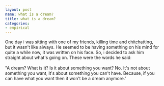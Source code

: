 ```yaml
---
layout: post
name: what is a dream?
title: what is a dream?
categories: 
- empirical
---
```


One day i was sitting with one of my friends, killing time and chitchatting, but it wasn't like always. He seemed to be having something on his mind for quite a while now, it was written on his face. So, i decided to ask him straight about what's going on. These were the words he said:<br/><br/>
"A dream? What is it? Is it about something you want? No. It's not about something you want, it's about something you can't have. Because, if you can have what you want then it won't be a dream anymore."
 
